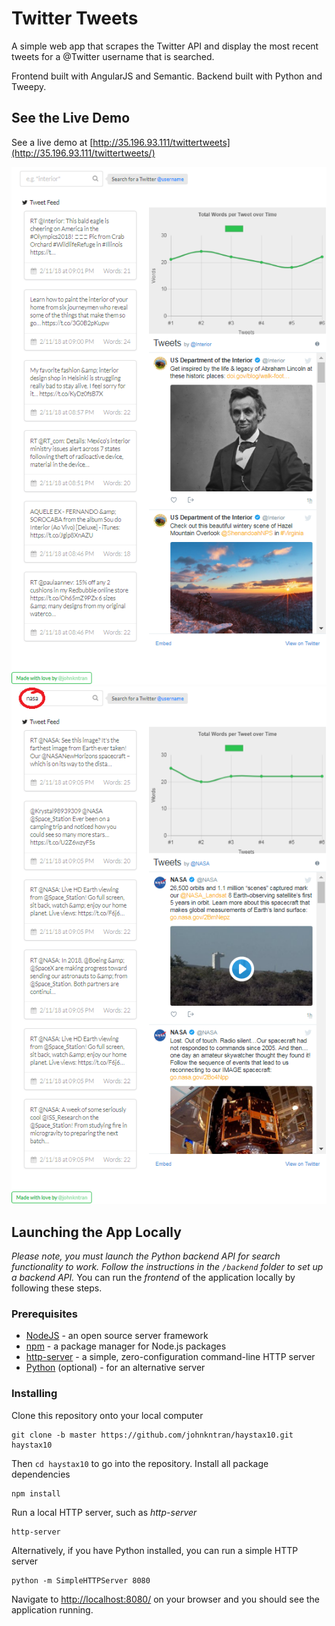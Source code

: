 # Twitter Tweets
<p>A simple web app that scrapes the Twitter API and display the most recent tweets for a @Twitter username that is searched.</p>
<p>Frontend built with AngularJS and Semantic. Backend built with Python and Tweepy.</p>

## See the Live Demo
See a live demo at [http://35.196.93.111/twittertweets](http://35.196.93.111/twittertweets/)
<p align="left">
  <a href="http://35.196.93.111/twittertweets/">
    <img src="./images/twitter_app1.png" alt="Screenshot of App">
    <img src="./images/twitter_app2.png" alt="Screenshot of App Search">
  </a>
</p>

## Launching the App Locally
*Please note, you must launch the Python backend API for search functionality to work.*
*Follow the instructions in the `/backend` folder to set up a backend API.*
You can run the *frontend* of the application locally by following these steps.

### Prerequisites
* [NodeJS](https://nodejs.org/en/download/) - an open source server framework
* [npm](https://www.npmjs.com/get-npm) - a package manager for Node.js packages
* [http-server](https://www.npmjs.com/package/http-server) - a simple, zero-configuration command-line HTTP server
* [Python](https://www.python.org/downloads/) (optional) - for an alternative server

### Installing
Clone this repository onto your local computer
```
git clone -b master https://github.com/johnkntran/haystax10.git haystax10
```
Then `cd haystax10` to go into the repository.
Install all package dependencies
```
npm install
```
Run a local HTTP server, such as *http-server*
```
http-server
```
Alternatively, if you have Python installed, you can run a simple HTTP server
```
python -m SimpleHTTPServer 8080
```
Navigate to [http://localhost:8080/](http://localhost:8080/) on your browser and you should see the application running.
